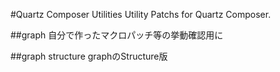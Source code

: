 #Quartz Composer Utilities
Utility Patchs for Quartz Composer.



##graph
自分で作ったマクロパッチ等の挙動確認用に


##graph structure
graphのStructure版